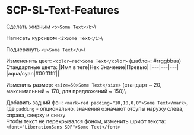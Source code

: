 # SCP-SL-Text-Features
Сделать жирным ```<b>Some Text</b>```\

Написать курсивом ```<i>Some Text</i>```\

Подчеркнуть ```<u>Some Text</u>```\

Измененить цвет: ```<color=red>Some Text</color>``` (шаблон: #rrggbbaa)\
Стандартные цвета:
|Имя в теге|Hex Значение|Превью|
|---|---|---|
|aqua/cyan|#00ffffff||

Изменить размер: ```<size=50>Some Text</size>``` (стандарт ~ 20, максимальный ~ 170, для предложений ~ 150)\

Добавить задний фон: ```<mark=red padding="10,10,0,0">Some Text</mark>```, где ```padding``` - опционально, значения означают отсупы наружу слева, справа, сверху и снизу\
Чтобы текст не перекрывался фоном, изменить шрифт текста: ```<font="LiberationSans SDF">Some Text</font>```
